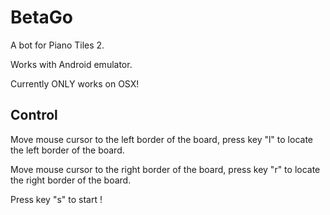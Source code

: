 # BetaGo
A bot for Piano Tiles 2.

Works with Android emulator.

Currently ONLY works on OSX!

## Control

Move mouse cursor to the left border of the board, press key "l" to locate the left border of the board.

Move mouse cursor to the right border of the board, press key "r" to locate the right border of the board.

Press key "s" to start !
